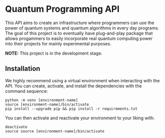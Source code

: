 # Quantum Programming API

This API aims to create an infrastructure where programmers can use the power of quantum systems and quantum algorithms in every day programs. The goal of this project is to eventually have plug-and-play package that allows progammers to easily incorporate real quantum computing power into their projects for mainly experimental purposes.

**NOTE:** This project is in the development stage.

## Installation

We highly recommend using a virtual environment when interacting with the API. You can create, activate, and install the dependencies with the command sequence:

```
python -m venv [environment-name]
source [environment-name]/bin/activate
pip install --upgrade pip && pip install -r requirements.txt
```

You can then activate and reactivate your environment to your liking with:

```
deactivate
source source [environment-name]/bin/activate
```